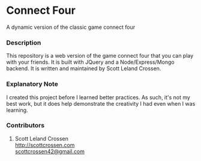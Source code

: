 # Connect Four

A dynamic version of the classic game connect four

### Description

This repository is a web version of the game connect four that you can play with your friends.
It is built with JQuery and a Node/Express/Mongo backend.
It is written and maintained by Scott Leland Crossen.


### Explanatory Note

I created this project before I learned better practices. As such, it's not my best work, but it does help demonstrate the creativity I had even when I was learning.

### Contributors

1. Scott Leland Crossen  
<http://scottcrossen.com>  
<scottcrossen42@gmail.com>
